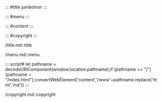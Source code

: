 ::: #title jumbotron
:::

::: #menu 
:::

::: #content
:::

::: #copyright
:::

/title.md::title

/menu.md::menu

::: script#
let pathname = decodeURIComponent(window.location.pathname);if (pathname == "/") {pathname = "/index.html"};convertWebElement('content','/www'+pathname.replace('html','md'))
:::

/copyright.md::copyright
